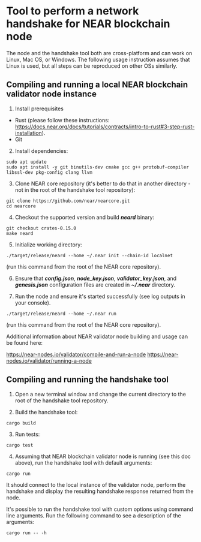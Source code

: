 # Tool to perform a network handshake for NEAR blockchain node

The node and the handshake tool both are cross-platform and can work on Linux, Mac OS, or Windows.
The following usage instruction assumes that Linux is used, but all steps can be reproduced on other OSs
similarly.

## Compiling and running a local NEAR blockchain validator node instance

1. Install prerequisites

- Rust (please follow these instructions: https://docs.near.org/docs/tutorials/contracts/intro-to-rust#3-step-rust-installation).
- Git

2. Install dependencies:

```
sudo apt update
sudo apt install -y git binutils-dev cmake gcc g++ protobuf-compiler libssl-dev pkg-config clang llvm
```

3. Clone NEAR core repository (it's better to do that in another directory - not in the root of the handshake tool repository):

```
git clone https://github.com/near/nearcore.git
cd nearcore
```

4. Checkout the supported version and build ***neard*** binary:

```
git checkout crates-0.15.0
make neard
```

5. Initialize working directory:

```
./target/release/neard --home ~/.near init --chain-id localnet
```
(run this command from the root of the NEAR core repository).

6. Ensure that ***config.json***, ***node_key.json***, ***validator_key.json***, and ***genesis.json*** configuration files are created in ***~/.near*** directory.

7. Run the node and ensure it's started successfully (see log outputs in your console).

```
./target/release/neard --home ~/.near run
```
(run this command from the root of the NEAR core repository).

Additional information about NEAR validator node building and usage can be found here:

https://near-nodes.io/validator/compile-and-run-a-node
https://near-nodes.io/validator/running-a-node

## Compiling and running the handshake tool

1. Open a new terminal window and change the current directory to the root of the handshake tool repository.

2. Build the handshake tool:

```
cargo build
```

3. Run tests:

```
cargo test
```

4. Assuming that NEAR blockchain validator node is running (see this doc above), run the handshake tool with default arguments:

```
cargo run
```

It should connect to the local instance of the validator node, perform the handshake and display the resulting
handshake response returned from the node.

It's possible to run the handshake tool with custom options using command line arguments. Run the following command to see
a description of the arguments:

```
cargo run -- -h
```

